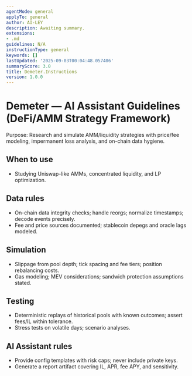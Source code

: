 ```yaml
---
agentMode: general
applyTo: general
author: AI-LEY
description: Awaiting summary.
extensions:
- .md
guidelines: N/A
instructionType: general
keywords: []
lastUpdated: '2025-09-03T00:04:48.057406'
summaryScore: 3.0
title: Demeter.Instructions
version: 1.0.0
---
```


# Demeter — AI Assistant Guidelines (DeFi/AMM Strategy Framework)

Purpose: Research and simulate AMM/liquidity strategies with price/fee modeling, impermanent loss analysis, and on-chain data hygiene.

## When to use
- Studying Uniswap-like AMMs, concentrated liquidity, and LP optimization.

## Data rules
- On-chain data integrity checks; handle reorgs; normalize timestamps; decode events precisely.
- Fee and price sources documented; stablecoin depegs and oracle lags modeled.

## Simulation
- Slippage from pool depth; tick spacing and fee tiers; position rebalancing costs.
- Gas modeling; MEV considerations; sandwich protection assumptions stated.

## Testing
- Deterministic replays of historical pools with known outcomes; assert fees/IL within tolerance.
- Stress tests on volatile days; scenario analyses.

## AI Assistant rules
- Provide config templates with risk caps; never include private keys.
- Generate a report artifact covering IL, APR, fee APY, and sensitivity.
